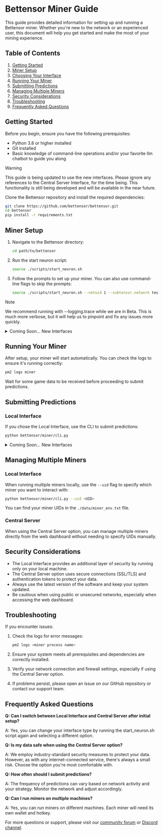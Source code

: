 # Bettensor Miner Guide

This guide provides detailed information for setting up and running a Bettensor miner. Whether you're new to the network or an experienced user, this document will help you get started and make the most of your mining experience.

## Table of Contents

1. [Getting Started](#getting-started)
2. [Miner Setup](#miner-setup)
3. [Choosing Your Interface](#choosing-your-interface)
4. [Running Your Miner](#running-your-miner)
5. [Submitting Predictions](#submitting-predictions)
6. [Managing Multiple Miners](#managing-multiple-miners)
7. [Security Considerations](#security-considerations)
8. [Troubleshooting](#troubleshooting)
9. [Frequently Asked Questions](#frequently-asked-questions)

## Getting Started

Before you begin, ensure you have the following prerequisites:

- Python 3.8 or higher installed
- Git installed
- Basic knowledge of command-line operations and/or your favorite llm chatbot to guide you along


>[!WARNING]
> This guide is being updated to use the new interfaces. Please ignore any references to the Central Server Interface, for the time being. This functionality is still being developed and will be available in the near future.

Clone the Bettensor repository and install the required dependencies:

```bash
git clone https://github.com/bettensor/bettensor.git
cd bettensor
pip install -r requirements.txt
```

## Miner Setup

1. Navigate to the Bettensor directory:
   ```bash
   cd path/to/bettensor
   ```

2. Run the start neuron script:
   ```bash
   source ./scripts/start_neuron.sh
   ```

3. Follow the prompts to set up your miner. You can also use command-line flags to skip the prompts:
   ```bash
   source ./scripts/start_neuron.sh --netuid 1 --subtensor.network test --wallet.name mywallet --wallet.hotkey myhotkey
   ```

>[!NOTE]
> We recommend running with --logging.trace while we are in Beta. This is much more verbose, but it will help us to pinpoint and fix any issues more quickly.




<details>
<summary>
Coming Soon... New Interfaces
</summary>
## Choosing Your Interface

When setting up your miner, you'll be prompted to choose between two interface options:

### Local Interface

The Local Interface runs on your local machine and is not accessible from the internet.

**Choose Local Interface if:**
- You prioritize privacy and want to keep your miner isolated from external connections.
- You're comfortable with a more basic user interface and don't need advanced features.
- You prefer to manage your miner(s) directly on your local machine.

### Central Server

The Central Server option connects your miner to our web dashboard, allowing for remote management and access to advanced features.

**Choose Central Server if:**
- You want a more user-friendly and feature-rich experience.
- You're comfortable with your miner connecting to our secure central server.
- You want to access and manage your miner(s) from any device through our web dashboard.
- You're interested in more comprehensive data analysis and visualization tools.

>[!IMPORTANT]
> The Central Server option provides a more streamlined experience and shows more comprehensive data than the local interface. However, it does require your miner to accept connections from our server.


</details>


## Running Your Miner

After setup, your miner will start automatically. You can check the logs to ensure it's running correctly:

```bash
pm2 logs miner
```

Wait for some game data to be received before proceeding to submit predictions.

## Submitting Predictions

### Local Interface

If you chose the Local Interface, use the CLI to submit predictions:

```bash
python bettensor/miner/cli.py
```


<details>
<summary>
Coming Soon... New Interfaces
</summary>
### Central Server

If you chose the Central Server option, log in to our [web dashboard](https://bettensor.com/dashboard) to connect your miner and submit predictions.
</details>

## Managing Multiple Miners

### Local Interface



When running multiple miners locally, use the `--uid` flag to specify which miner you want to interact with:

```bash
python bettensor/miner/cli.py --uid <UID>
```

You can find your miner UIDs in the `./data/miner_env.txt` file.

### Central Server

When using the Central Server option, you can manage multiple miners directly from the web dashboard without needing to specify UIDs manually.

## Security Considerations

- The Local Interface provides an additional layer of security by running only on your local machine.
- The Central Server option uses secure connections (SSL/TLS) and authentication tokens to protect your data.
- Always use the latest version of the software and keep your system updated.
- Be cautious when using public or unsecured networks, especially when accessing the web dashboard.

## Troubleshooting

If you encounter issues:

1. Check the logs for error messages:
   ```bash
   pm2 logs <miner process name>
   ```

2. Ensure your system meets all prerequisites and dependencies are correctly installed.

3. Verify your network connection and firewall settings, especially if using the Central Server option.

4. If problems persist, please open an issue on our GitHub repository or contact our support team.

## Frequently Asked Questions

**Q: Can I switch between Local Interface and Central Server after initial setup?**

A: Yes, you can change your interface type by running the start_neuron.sh script again and selecting a different option.

**Q: Is my data safe when using the Central Server option?**

A: We employ industry-standard security measures to protect your data. However, as with any internet-connected service, there's always a small risk. Choose the option you're most comfortable with.

**Q: How often should I submit predictions?**

A: The frequency of predictions can vary based on network activity and your strategy. Monitor the network and adjust accordingly.

**Q: Can I run miners on multiple machines?**

A: Yes, you can run miners on different machines. Each miner will need its own wallet and hotkey.

For more questions or support, please visit our [community forum](https://community.bettensor.com) or [Discord channel](https://discord.gg/bettensor).

